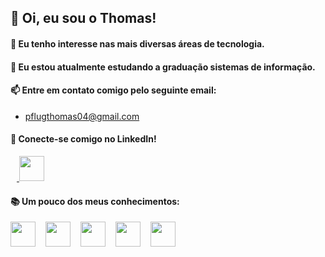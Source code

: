 ## 👋 Oi, eu sou o Thomas!
#### 👀 Eu tenho interesse nas mais diversas áreas de tecnologia.
#### 🌱 Eu estou atualmente estudando a graduação sistemas de informação.
#### 📫 Entre em contato comigo pelo seguinte email:
- pflugthomas04@gmail.com
#### 💼 Conecte-se comigo no LinkedIn!
<div align="left">
<p><a href="https://www.linkedin.com/in/thomas-pflug-95549a241/">
<img width="10" />
<img src="https://cdn.jsdelivr.net/gh/devicons/devicon@latest/icons/linkedin/linkedin-original.svg" height="40px"/>
</a></p>    
</div>

#### 📚 Um pouco dos meus conhecimentos:
<div align="left">
<img src="https://cdn.jsdelivr.net/gh/devicons/devicon@latest/icons/java/java-original.svg" height="40px"/>
<img width="8" />
<img src="https://cdn.jsdelivr.net/gh/devicons/devicon@latest/icons/html5/html5-original.svg" height="40px"/>
<img width="8" />
<img src="https://cdn.jsdelivr.net/gh/devicons/devicon@latest/icons/css3/css3-original.svg" height="40px"/>
<img width="8" />
<img src="https://cdn.jsdelivr.net/gh/devicons/devicon@latest/icons/javascript/javascript-original.svg" height="40px" />
<img width="8" />
<img src="https://cdn.jsdelivr.net/gh/devicons/devicon@latest/icons/sqldeveloper/sqldeveloper-original.svg" height="40px"/>
          
</div>

          
          

